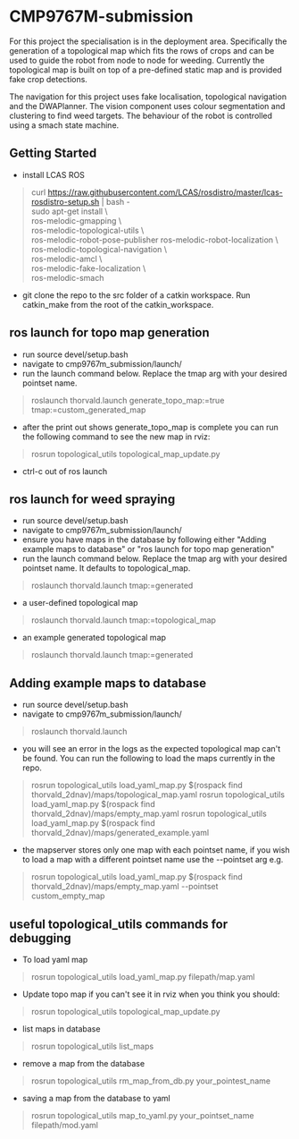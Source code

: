 # CMP9767M-submission

For this project the specialisation is in the deployment area. Specifically the generation of a topological map which fits the rows of crops and can be used to guide the robot from node to node for weeding. Currently the topological map is built on top of a pre-defined static map and is provided fake crop
detections.

The navigation for this project uses fake localisation, topological navigation and the DWAPlanner.
The vision component uses colour segmentation and clustering to find weed targets.
The behaviour of the robot is controlled using a smach state machine.

## Getting Started

* install LCAS ROS
> curl https://raw.githubusercontent.com/LCAS/rosdistro/master/lcas-rosdistro-setup.sh | bash -\
> sudo apt-get install \\ \
>  ros-melodic-gmapping \\ \
>  ros-melodic-topological-utils \\ \
>  ros-melodic-robot-pose-publisher
>  ros-melodic-robot-localization \\ \
>  ros-melodic-topological-navigation \\ \
>  ros-melodic-amcl \\ \
>  ros-melodic-fake-localization \\ \
>  ros-melodic-smach
* git clone the repo to the src folder of a catkin workspace. Run catkin_make from the root of the catkin_workspace.

## ros launch for topo map generation
* run source devel/setup.bash
* navigate to cmp9767m_submission/launch/ 
* run the launch command below. Replace the tmap arg with your desired pointset name. 
> roslaunch thorvald.launch generate_topo_map:=true tmap:=custom_generated_map
* after the print out shows generate_topo_map is complete you can run the following command to see the new map in rviz: 
> rosrun topological_utils topological_map_update.py 
* ctrl-c out of ros launch

## ros launch for weed spraying
* run source devel/setup.bash
* navigate to cmp9767m_submission/launch/ 
* ensure you have maps in the database by following either "Adding example maps to database" or "ros launch for topo map generation"
* run the launch command below. Replace the tmap arg with your desired pointset name.  It defaults to topological_map.  
> roslaunch thorvald.launch tmap:=generated
  * a user-defined topological map
  > roslaunch thorvald.launch tmap:=topological_map
  * an example generated topological map
  > roslaunch thorvald.launch tmap:=generated

## Adding example maps to database
* run source devel/setup.bash
* navigate to cmp9767m_submission/launch/ 
> roslaunch thorvald.launch
* you will see an error in the logs as the expected topological map can't be found. You can run the following to load the maps currently in the repo.
> rosrun topological_utils load_yaml_map.py $(rospack find thorvald_2dnav)/maps/topological_map.yaml 
> rosrun topological_utils load_yaml_map.py $(rospack find thorvald_2dnav)/maps/empty_map.yaml 
> rosrun topological_utils load_yaml_map.py $(rospack find thorvald_2dnav)/maps/generated_example.yaml 
* the mapserver stores only one map with each pointset name, if you wish to load a map with a different pointset name use the --pointset arg e.g.
> rosrun topological_utils load_yaml_map.py $(rospack find thorvald_2dnav)/maps/empty_map.yaml --pointset custom_empty_map

## useful topological_utils commands for debugging
* To load yaml map 
> rosrun topological_utils load_yaml_map.py filepath/map.yaml 
* Update topo map if you can't see it in rviz when you think you should:
> rosrun topological_utils topological_map_update.py 
* list maps in database
> rosrun topological_utils list_maps
* remove a map from the database
> rosrun topological_utils rm_map_from_db.py your_pointest_name
* saving a map from the database to yaml
> rosrun topological_utils map_to_yaml.py your_pointset_name filepath/mod.yaml



